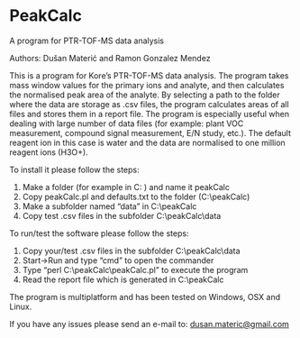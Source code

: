 PeakCalc
========

A program for PTR-TOF-MS data analysis

Authors: Dušan Materić and Ramon Gonzalez Mendez

This is a program for Kore’s PTR-TOF-MS data analysis. The program takes mass window values for the primary ions and analyte, and then calculates the normalised peak area of the analyte. By selecting a path to the folder where the data are storage as .csv files, the program calculates areas of all files and stores them in a report file.  The program is especially useful when dealing with large number of data files (for example: plant VOC measurement, compound signal measurement, E/N study, etc.). The default reagent ion in this case is water and the data are normalised to one million reagent ions (H3O+).

To install it please follow the steps:
1.	Make a folder (for example in C: ) and name it peakCalc
2.	Copy peakCalc.pl and defaults.txt to the folder (C:\peakCalc)
3.	Make a subfolder named “data” in C:\peakCalc
4.	Copy test .csv files in the subfolder C:\peakCalc\data

To run/test the software please follow the steps:
1.	Copy your/test .csv files in the subfolder C:\peakCalc\data
2.	Start->Run and type “cmd” to open the commander
3.	Type “perl C:\peakCalc\peakCalc.pl” to execute the program
4.	Read the report file which is generated in C:\peakCalc

The program is multiplatform and has been tested on Windows, OSX and Linux.

If you have any issues please send an e-mail to: dusan.materic@gmail.com

	


